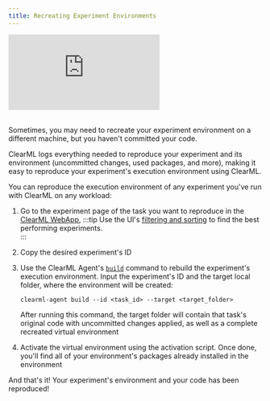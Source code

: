 ```yaml
---
title: Recreating Experiment Environments 
---
```


<div class="vid" >
<iframe style={{position: 'absolute', top: '0', left: '0', bottom: '0', right: '0', width: '100%', height: '100%'}} 
        src="https://www.youtube.com/embed/WTVrchczD34?si=2mZoMi4QdGl4MnUe" 
        title="YouTube video player" 
        frameborder="0" 
        allow="accelerometer; autoplay; clipboard-write; encrypted-media; gyroscope; picture-in-picture; fullscreen" 
        allowfullscreen>
</iframe>
</div>

<br/>

Sometimes, you may need to recreate your experiment environment on a different machine, but you haven't committed your 
code.

ClearML logs everything needed to reproduce your experiment and its environment (uncommitted changes, used packages, and 
more), making it easy to reproduce your experiment's execution environment using ClearML.

You can reproduce the execution environment of any experiment you've run with ClearML on any workload:

1. Go to the experiment page of the task you want to reproduce in the [ClearML WebApp](../../webapp/webapp_overview.md), 
   :::tip
   Use the UI's [filtering and sorting](../../webapp/webapp_exp_table.md#filtering-columns) to find the best performing experiments.  
   ::: 
1. Copy the desired experiment's ID
1. Use the ClearML Agent's [`build`](../../clearml_agent/clearml_agent_ref.md#build) command to rebuild the experiment's
   execution environment. Input the experiment's ID and the target local folder, where the environment will be created: 

   ```commandline
   clearml-agent build --id <task_id> --target <target_folder>
   ```
   After running this command, the target folder will contain that task's original code with uncommitted changes applied, 
   as well as a complete recreated virtual environment 
2. Activate the virtual environment using the activation script. Once done, you'll find all of your environment's packages 
   already installed in the environment 

And that's it! Your experiment's environment and your code has been reproduced! 